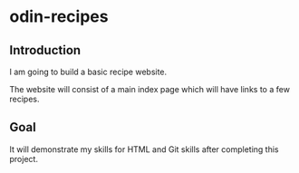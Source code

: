 # odin-recipes

## Introduction

I am going to build a basic recipe website.

The website will consist of a main index page which will have links to a few recipes.

## Goal

It will demonstrate my skills for HTML and Git skills after completing this project. 